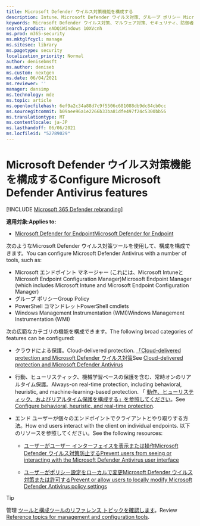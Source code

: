 ```yaml
---
title: Microsoft Defender ウイルス対策機能を構成する
description: Intune、Microsoft Defender ウイルス対策、グループ ポリシー Microsoft Endpoint Configuration Manager PowerShell を使用して、これらの機能を構成できます。
keywords: Microsoft Defender ウイルス対策、マルウェア対策、セキュリティ、防御者、構成、Microsoft Endpoint Configuration Manager、SCCM、Intune、MDM、モバイル デバイス管理、GP、グループ ポリシー、PowerShell
search.product: eADQiWindows 10XVcnh
ms.prod: m365-security
ms.mktglfcycl: manage
ms.sitesec: library
ms.pagetype: security
localization_priority: Normal
author: denisebmsft
ms.author: deniseb
ms.custom: nextgen
ms.date: 06/04/2021
ms.reviewer: ''
manager: dansimp
ms.technology: mde
ms.topic: article
ms.openlocfilehash: 6ef9a2c34a88d7c9f5506c681088db9dc84cb0cc
ms.sourcegitcommit: b09aee96a1e2266b33ba81dfe497f24c5300bb56
ms.translationtype: MT
ms.contentlocale: ja-JP
ms.lasthandoff: 06/06/2021
ms.locfileid: "52789029"
---
```

# <a name="configure-microsoft-defender-antivirus-features"></a><span data-ttu-id="30906-104">Microsoft Defender ウイルス対策機能を構成する</span><span class="sxs-lookup"><span data-stu-id="30906-104">Configure Microsoft Defender Antivirus features</span></span>

[!INCLUDE [Microsoft 365 Defender rebranding](../../includes/microsoft-defender.md)]


<span data-ttu-id="30906-105">**適用対象:**</span><span class="sxs-lookup"><span data-stu-id="30906-105">**Applies to:**</span></span>

- [<span data-ttu-id="30906-106">Microsoft Defender for Endpoint</span><span class="sxs-lookup"><span data-stu-id="30906-106">Microsoft Defender for Endpoint</span></span>](/microsoft-365/security/defender-endpoint/)

<span data-ttu-id="30906-107">次のようなMicrosoft Defender ウイルス対策ツールを使用して、構成を構成できます。</span><span class="sxs-lookup"><span data-stu-id="30906-107">You can configure Microsoft Defender Antivirus with a number of tools, such as:</span></span>

- <span data-ttu-id="30906-108">Microsoft エンドポイント マネージャー (これには、Microsoft IntuneとMicrosoft Endpoint Configuration Manager)</span><span class="sxs-lookup"><span data-stu-id="30906-108">Microsoft Endpoint Manager (which includes Microsoft Intune and Microsoft Endpoint Configuration Manager)</span></span>
- <span data-ttu-id="30906-109">グループ ポリシー</span><span class="sxs-lookup"><span data-stu-id="30906-109">Group Policy</span></span>
- <span data-ttu-id="30906-110">PowerShell コマンドレット</span><span class="sxs-lookup"><span data-stu-id="30906-110">PowerShell cmdlets</span></span>
- <span data-ttu-id="30906-111">Windows Management Instrumentation (WMI)</span><span class="sxs-lookup"><span data-stu-id="30906-111">Windows Management Instrumentation (WMI)</span></span>

<span data-ttu-id="30906-112">次の広範なカテゴリの機能を構成できます。</span><span class="sxs-lookup"><span data-stu-id="30906-112">The following broad categories of features can be configured:</span></span>

- <span data-ttu-id="30906-113">クラウドによる保護。</span><span class="sxs-lookup"><span data-stu-id="30906-113">Cloud-delivered protection.</span></span> <span data-ttu-id="30906-114">[「Cloud-delivered protection and Microsoft Defender ウイルス対策](cloud-protection-microsoft-defender-antivirus.md)</span><span class="sxs-lookup"><span data-stu-id="30906-114">See [Cloud-delivered protection and Microsoft Defender Antivirus](cloud-protection-microsoft-defender-antivirus.md)</span></span>
 
- <span data-ttu-id="30906-115">行動、ヒューリスティック、機械学習ベースの保護を含む、常時オンのリアルタイム保護。</span><span class="sxs-lookup"><span data-stu-id="30906-115">Always-on real-time protection, including behavioral, heuristic, and machine-learning-based protection.</span></span> <span data-ttu-id="30906-116">「 [動作、ヒューリスティック、およびリアルタイム保護を構成する」を参照してください](configure-protection-features-microsoft-defender-antivirus.md)。</span><span class="sxs-lookup"><span data-stu-id="30906-116">See [Configure behavioral, heuristic, and real-time protection](configure-protection-features-microsoft-defender-antivirus.md).</span></span>

- <span data-ttu-id="30906-117">エンド ユーザーが個々のエンドポイントでクライアントとやり取りする方法。</span><span class="sxs-lookup"><span data-stu-id="30906-117">How end users interact with the client on individual endpoints.</span></span> <span data-ttu-id="30906-118">以下のリソースを参照してください。</span><span class="sxs-lookup"><span data-stu-id="30906-118">See the following resources:</span></span>
   
   - [<span data-ttu-id="30906-119">ユーザーがユーザー インターフェイスを表示または操作Microsoft Defender ウイルス対策防止する</span><span class="sxs-lookup"><span data-stu-id="30906-119">Prevent users from seeing or interacting with the Microsoft Defender Antivirus user interface</span></span>](prevent-end-user-interaction-microsoft-defender-antivirus.md)

   - [<span data-ttu-id="30906-120">ユーザーがポリシー設定をローカルで変更Microsoft Defender ウイルス対策または許可する</span><span class="sxs-lookup"><span data-stu-id="30906-120">Prevent or allow users to locally modify Microsoft Defender Antivirus policy settings</span></span>](configure-local-policy-overrides-microsoft-defender-antivirus.md) 

> [!TIP]
> <span data-ttu-id="30906-121">管理 [ツールと構成ツールのリファレンス トピックを確認します](configuration-management-reference-microsoft-defender-antivirus.md)。</span><span class="sxs-lookup"><span data-stu-id="30906-121">Review [Reference topics for management and configuration tools](configuration-management-reference-microsoft-defender-antivirus.md).</span></span>